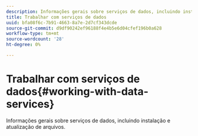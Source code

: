 ```yaml
---
description: Informações gerais sobre serviços de dados, incluindo instalação e atualização de arquivos.
title: Trabalhar com serviços de dados
uuid: bfa08f6c-7b91-4663-8a7e-2d7cf343dcde
source-git-commit: d9df90242ef96188f4e4b5e6d04cfef196b0a628
workflow-type: tm+mt
source-wordcount: '28'
ht-degree: 0%

---
```



# Trabalhar com serviços de dados{#working-with-data-services}

Informações gerais sobre serviços de dados, incluindo instalação e atualização de arquivos.

